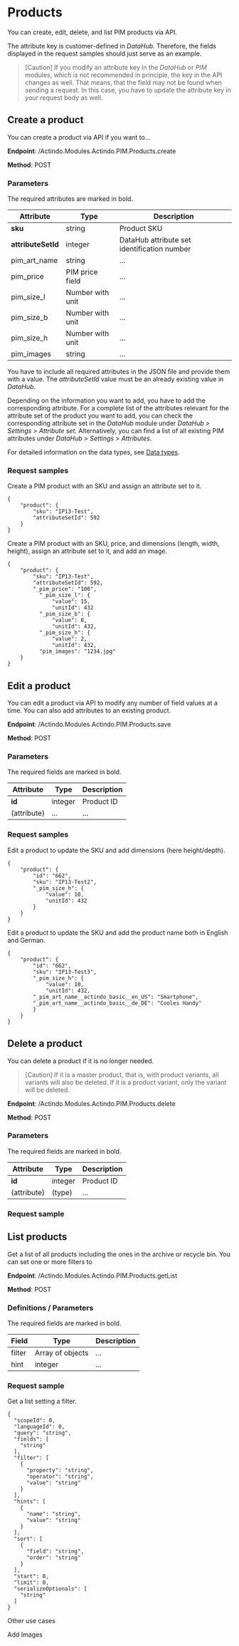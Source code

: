 # Products

You can create, edit, delete, and list PIM products via API. 

The attribute key is customer-defined in *DataHub*. Therefore, the fields displayed in the request samples should just serve as an example.   

> [Caution] If you modify an attribute key in the *DataHub* or *PIM* modules, which is not recommended in principle, the key in the API changes as well. That means, that the field may not be found when sending a request. In this case, you have to update the attribute key in your request body as well.


## Create a product  

You can create a product via API if you want to... 

[comment]: <> (Use case?)

**Endpoint**: /Actindo.Modules.Actindo.PIM.Products.create

**Method**: POST

[comment]: <> (Evtl. method weglassen, alle POST in Actindo)

### Parameters

The required attributes are marked in bold.

[comment]: <> (product is immer als Objekt required in PIM-Doku, aber ist es nicht selbstverständlich? Muss man es in der Tabelle unten angeben?)

| Attribute      | Type | Description |  
| ----------- | ----------- | ---------- | 
| **sku**      | string   |  Product SKU |
| **attributeSetId**   | integer  | DataHub attribute set identification number |
| pim_art_name | string | ... |
| pim_price | PIM price field | ... |
| pim_size_l | Number with unit | ... |
| pim_size_b | Number with unit | ... |
| pim_size_h | Number with unit | ... |
| pim_images | string | ... |

You have to include all required attributes in the JSON file and provide them with a value. The *attributeSetId* value must be an already existing value in *DataHub*.  

Depending on the information you want to add, you have to add the corresponding attribute. For a complete list of the attributes relevant for the attribute set of the product you want to add, you can check the corresponding attribute set in the *DataHub* module under *DataHub > Settings > Attribute set*. Alternatively, you can find a list of all existing PIM attributes under *DataHub > Settings > Attributes*.

[comment]: <> (Stimmt das? In API Request sample gibt es mehr? 54 vs. 64 -> PIM Basic set + zusätzliche Attributen in den anderen sets?)

For detailed information on the data types, see [Data types](../../DataHub/UserInterface/04_DataTypeList.md).


### Request samples  

Create a PIM product with an SKU and assign an attribute set to it.


    {
        "product": {
            "sku": "IP13-Test",
            "attributeSetId": 592
        }
    }

Create a PIM product with an SKU, price, and dimensions (length, width, height), assign an attribute set to it, and add an image.  

    {
        "product": {
            "sku": "IP13-Test",
            "attributeSetId": 592,
            "_pim_price": "100",
              "_pim_size_l": {
                  "value": 15,
                  "unitId": 432
              "_pim_size_b": {
                  "value": 8,
                  "unitId": 432,
              "_pim_size_h": {
                  "value": 2,
                  "unitId": 432,
              "pim_images": "1234.jpg"
        }
    }

[comment]: <> (Andere Attribute hinzufügen, die sinnvoll sein können. Oder unterschiedliche Samples angeben, z.B. mit _pim_size_l/b/h...)



## Edit a product

You can edit a product via API to modify any number of field values at a time. You can also add attributes to an existing product.

[comment]: <> (Stimmt das so? Use case?)

**Endpoint**: /Actindo.Modules.Actindo.PIM.Products.save

**Method**: POST


### Parameters

The required fields are marked in bold.

| Attribute      | Type | Description |  
| ----------- | ----------- | ---------- | 
| **id**      | integer    |  Product ID  |
| (attribute)   | ...  | ...  |



### Request samples

Edit a product to update the SKU and add dimensions (here height/depth).

    {
        "product": {
            "id": "662",
            "sku": "IP13-Test2",
            "_pim_size_h": {
                "value": 10,
                "unitId": 432
            }
        }
    }


Edit a product to update the SKU and add the product name both in English and German.

    {
        "product": {
            "id": "662",
            "sku": "IP13-Test3",
            "_pim_size_h": {
                "value": 10,
                "unitId": 432,
            "_pim_art_name__actindo_basic__en_US": "Smartphone",
            "_pim_art_name__actindo_basic__de_DE": "Cooles Handy"
            }
        }
    }

[comment]: <> (Komischerweise hat das nicht funktioniert. Wieso?)



## Delete a product

You can delete a product if it is no longer needed. 

> [Caution] If it is a master product, that is, with product variants, all variants will also be deleted. If it is a product variant, only the variant will be deleted.

**Endpoint**: /Actindo.Modules.Actindo.PIM.Products.delete

**Method**: POST

### Parameters

The required fields are marked in bold.

| Attribute   | Type | Description |  
| ----------- | ----------- | ---------- | 
| **id**      | integer    |  Product ID |
| (attribute) | (type) | ... |


### Request sample



## List products

Get a list of all products including the ones in the archive or recycle bin. You can set one or more filters to 

**Endpoint**: /Actindo.Modules.Actindo.PIM.Products.getList

**Method**: POST

### Definitions / Parameters

The required fields are marked in bold.

[comment]: <> (Keine required? Wenn man filter, hints, sort objects setzen will, dann mit required Felder) 

| Field      | Type | Description |  
| ----------- | ----------- | ---------- | 
| filter      | Array of objects    |  ... |
| hint   | integer  | ...  |



### Request sample  

Get a list setting a filter.

    {
      "scopeId": 0,
      "languageId": 0,
      "query": "string",
      "fields": [
        "string"
      ],
      "filter": [
        {
          "property": "string",
          "operator": "string",
          "value": "string"
        }
      ],
      "hints": [
        {
          "name": "string",
          "value": "string"
        }
      ],
      "sort": [
        {
          "field": "string",
          "order": "string"
        }
      ],
      "start": 0,
      "limit": 0,
      "serializeOptionals": [
        "string"
      ]
    }


Other use cases

Add Images

